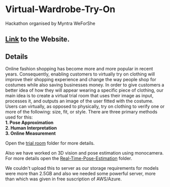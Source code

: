 # Virtual-Wardrobe-Try-On
Hackathon organised by Myntra WeForShe

## [Link](https://nitrkl-team.000webhostapp.com/) to the Website.

## Details
Online fashion shopping has become more and more popular in recent years. Consequently, enabling customers to virtually try on clothing will improve their shopping experience and change the way people shop for costumes while also saving businesses money. In order to give customers a better idea of how they will appear wearing a specific piece of clothing, our main idea is to create a virtual trial room that uses their image as input, processes it, and outputs an image of the user fitted with the costume. Users can virtually, as opposed to physically, try on clothing to verify one or more of the following: size, fit, or style. There are three primary methods used for this: <br>
<b>1. Pose Approximation<br>
2. Human Interpretation<br>
3. Online Measurement<br>
</b>

Open the [trial room](https://github.com/bislara/Virtual-Trial-Room/tree/master/Tryy-On)  folder for more details.

Also we have worked on 3D vision and pose estimation using monocamera. For more details open the [Real-Time-Pose-Estimation](https://github.com/bislara/Virtual-Trial-Room/tree/master/Size-Fit/Real-Time-Action-Recognition-with-gui) folder. 

We couldn't upload this to server as our storage requirements for models were more than 2.5GB and also we needed some powerful server, more than which was given in free suscription of AWS/Azure.
